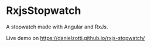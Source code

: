 # RxjsStopwatch

A stopwatch made with Angular and RxJs.

Live demo on https://danielzotti.github.io/rxjs-stopwatch/
